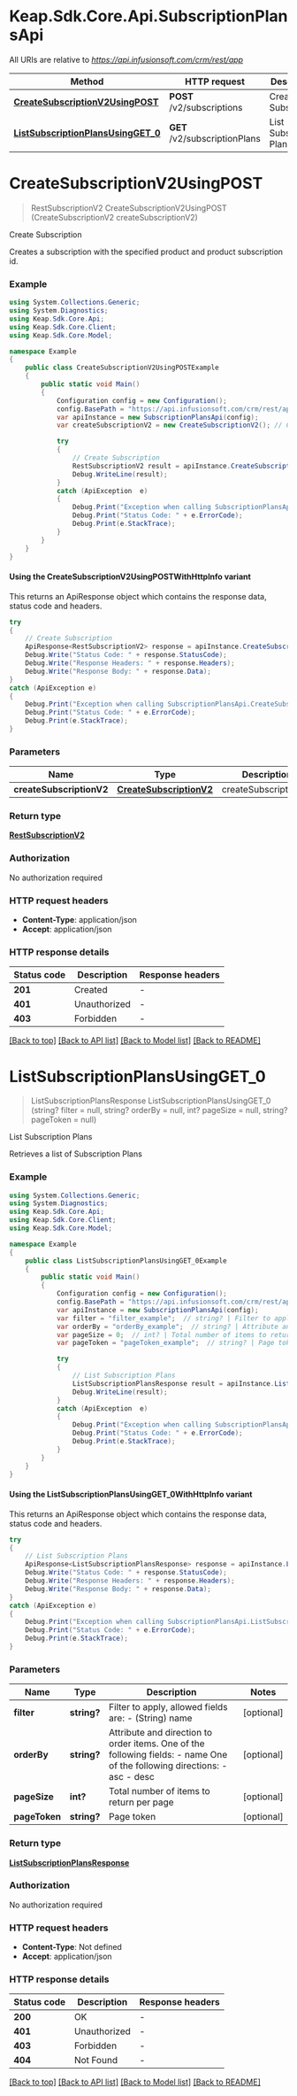 # Keap.Sdk.Core.Api.SubscriptionPlansApi

All URIs are relative to *https://api.infusionsoft.com/crm/rest/app*

| Method | HTTP request | Description |
|--------|--------------|-------------|
| [**CreateSubscriptionV2UsingPOST**](SubscriptionPlansApi.md#createsubscriptionv2usingpost) | **POST** /v2/subscriptions | Create Subscription |
| [**ListSubscriptionPlansUsingGET_0**](SubscriptionPlansApi.md#listsubscriptionplansusingget_0) | **GET** /v2/subscriptionPlans | List Subscription Plans |

<a id="createsubscriptionv2usingpost"></a>
# **CreateSubscriptionV2UsingPOST**
> RestSubscriptionV2 CreateSubscriptionV2UsingPOST (CreateSubscriptionV2 createSubscriptionV2)

Create Subscription

Creates a subscription with the specified product and product subscription id.

### Example
```csharp
using System.Collections.Generic;
using System.Diagnostics;
using Keap.Sdk.Core.Api;
using Keap.Sdk.Core.Client;
using Keap.Sdk.Core.Model;

namespace Example
{
    public class CreateSubscriptionV2UsingPOSTExample
    {
        public static void Main()
        {
            Configuration config = new Configuration();
            config.BasePath = "https://api.infusionsoft.com/crm/rest/app";
            var apiInstance = new SubscriptionPlansApi(config);
            var createSubscriptionV2 = new CreateSubscriptionV2(); // CreateSubscriptionV2 | createSubscriptionV2

            try
            {
                // Create Subscription
                RestSubscriptionV2 result = apiInstance.CreateSubscriptionV2UsingPOST(createSubscriptionV2);
                Debug.WriteLine(result);
            }
            catch (ApiException  e)
            {
                Debug.Print("Exception when calling SubscriptionPlansApi.CreateSubscriptionV2UsingPOST: " + e.Message);
                Debug.Print("Status Code: " + e.ErrorCode);
                Debug.Print(e.StackTrace);
            }
        }
    }
}
```

#### Using the CreateSubscriptionV2UsingPOSTWithHttpInfo variant
This returns an ApiResponse object which contains the response data, status code and headers.

```csharp
try
{
    // Create Subscription
    ApiResponse<RestSubscriptionV2> response = apiInstance.CreateSubscriptionV2UsingPOSTWithHttpInfo(createSubscriptionV2);
    Debug.Write("Status Code: " + response.StatusCode);
    Debug.Write("Response Headers: " + response.Headers);
    Debug.Write("Response Body: " + response.Data);
}
catch (ApiException e)
{
    Debug.Print("Exception when calling SubscriptionPlansApi.CreateSubscriptionV2UsingPOSTWithHttpInfo: " + e.Message);
    Debug.Print("Status Code: " + e.ErrorCode);
    Debug.Print(e.StackTrace);
}
```

### Parameters

| Name | Type | Description | Notes |
|------|------|-------------|-------|
| **createSubscriptionV2** | [**CreateSubscriptionV2**](CreateSubscriptionV2.md) | createSubscriptionV2 |  |

### Return type

[**RestSubscriptionV2**](RestSubscriptionV2.md)

### Authorization

No authorization required

### HTTP request headers

 - **Content-Type**: application/json
 - **Accept**: application/json


### HTTP response details
| Status code | Description | Response headers |
|-------------|-------------|------------------|
| **201** | Created |  -  |
| **401** | Unauthorized |  -  |
| **403** | Forbidden |  -  |

[[Back to top]](#) [[Back to API list]](../README.md#documentation-for-api-endpoints) [[Back to Model list]](../README.md#documentation-for-models) [[Back to README]](../README.md)

<a id="listsubscriptionplansusingget_0"></a>
# **ListSubscriptionPlansUsingGET_0**
> ListSubscriptionPlansResponse ListSubscriptionPlansUsingGET_0 (string? filter = null, string? orderBy = null, int? pageSize = null, string? pageToken = null)

List Subscription Plans

Retrieves a list of Subscription Plans

### Example
```csharp
using System.Collections.Generic;
using System.Diagnostics;
using Keap.Sdk.Core.Api;
using Keap.Sdk.Core.Client;
using Keap.Sdk.Core.Model;

namespace Example
{
    public class ListSubscriptionPlansUsingGET_0Example
    {
        public static void Main()
        {
            Configuration config = new Configuration();
            config.BasePath = "https://api.infusionsoft.com/crm/rest/app";
            var apiInstance = new SubscriptionPlansApi(config);
            var filter = "filter_example";  // string? | Filter to apply, allowed fields are:   - (String) name    (optional) 
            var orderBy = "orderBy_example";  // string? | Attribute and direction to order items.   One of the following fields:   - name   One of the following directions:   - asc   - desc (optional) 
            var pageSize = 0;  // int? | Total number of items to return per page (optional) 
            var pageToken = "pageToken_example";  // string? | Page token (optional) 

            try
            {
                // List Subscription Plans
                ListSubscriptionPlansResponse result = apiInstance.ListSubscriptionPlansUsingGET_0(filter, orderBy, pageSize, pageToken);
                Debug.WriteLine(result);
            }
            catch (ApiException  e)
            {
                Debug.Print("Exception when calling SubscriptionPlansApi.ListSubscriptionPlansUsingGET_0: " + e.Message);
                Debug.Print("Status Code: " + e.ErrorCode);
                Debug.Print(e.StackTrace);
            }
        }
    }
}
```

#### Using the ListSubscriptionPlansUsingGET_0WithHttpInfo variant
This returns an ApiResponse object which contains the response data, status code and headers.

```csharp
try
{
    // List Subscription Plans
    ApiResponse<ListSubscriptionPlansResponse> response = apiInstance.ListSubscriptionPlansUsingGET_0WithHttpInfo(filter, orderBy, pageSize, pageToken);
    Debug.Write("Status Code: " + response.StatusCode);
    Debug.Write("Response Headers: " + response.Headers);
    Debug.Write("Response Body: " + response.Data);
}
catch (ApiException e)
{
    Debug.Print("Exception when calling SubscriptionPlansApi.ListSubscriptionPlansUsingGET_0WithHttpInfo: " + e.Message);
    Debug.Print("Status Code: " + e.ErrorCode);
    Debug.Print(e.StackTrace);
}
```

### Parameters

| Name | Type | Description | Notes |
|------|------|-------------|-------|
| **filter** | **string?** | Filter to apply, allowed fields are:   - (String) name    | [optional]  |
| **orderBy** | **string?** | Attribute and direction to order items.   One of the following fields:   - name   One of the following directions:   - asc   - desc | [optional]  |
| **pageSize** | **int?** | Total number of items to return per page | [optional]  |
| **pageToken** | **string?** | Page token | [optional]  |

### Return type

[**ListSubscriptionPlansResponse**](ListSubscriptionPlansResponse.md)

### Authorization

No authorization required

### HTTP request headers

 - **Content-Type**: Not defined
 - **Accept**: application/json


### HTTP response details
| Status code | Description | Response headers |
|-------------|-------------|------------------|
| **200** | OK |  -  |
| **401** | Unauthorized |  -  |
| **403** | Forbidden |  -  |
| **404** | Not Found |  -  |

[[Back to top]](#) [[Back to API list]](../README.md#documentation-for-api-endpoints) [[Back to Model list]](../README.md#documentation-for-models) [[Back to README]](../README.md)

